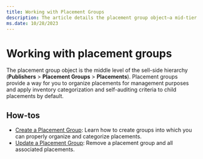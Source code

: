 ```yaml
---
title: Working with Placement Groups
description: The article details the placement group object—a mid-tier in the sell-side hierarchy. Organize and categorize placements with default criteria.
ms.date: 10/28/2023
---
```


# Working with placement groups

The placement group object is the middle level of the sell-side hierarchy (**Publishers** \> **Placement Groups** \> **Placements**). Placement groups provide a way for you to organize placements for management purposes and apply inventory categorization and self-auditing criteria to child placements by default.

## How-tos

- [Create a Placement Group](create-a-placement-group.md): Learn how to create groups into which you can properly
  organize and categorize placements.
- [Update a Placement Group](update-a-placement-group.md): Remove a placement group and all associated placements.

